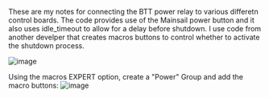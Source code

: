 These are my notes for connecting the BTT power relay to various differetn control boards. 
The code provides use of the Mainsail power button and it also uses idle_timeout to allow for a delay before shutdown. 
I use code from another develper that creates macros buttons to control whether to activate the shutdown process. 

![image](https://github.com/BigToyBox/BTT-Power-Relay-Install/assets/120577343/abc0b8af-9eb1-4e16-a536-b32a720c805b)

Using the macros EXPERT option, create a "Power" Group and add the macro buttons:
![image](https://github.com/BigToyBox/BTT-Power-Relay-Install/assets/120577343/69b18659-e14f-47ee-a2cd-27e19965a383)
